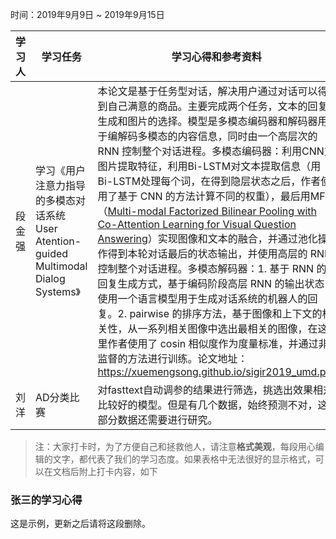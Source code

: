 时间：2019年9月9日 ~ 2019年9月15日

| 学习人  | 学习任务                                     | 学习心得和参考资料                                |
| ---- | ---------------------------------------- | ---------------------------------------- |
| 段金强  | 学习《用户注意力指导的多模态对话系统  User Atention-guided Multimodal Dialog Systems》 | 本论文是基于任务型对话，解决用户通过对话可以得到自己满意的商品。主要完成两个任务，文本的回复生成和图片的选择。模型是多模态编码器和解码器用于编解码多模态的内容信息，同时由一个高层次的 RNN 控制整个对话进程。多模态编码器：利用CNN对图片提取特征，利用Bi-LSTM对文本提取信息（用Bi-LSTM处理每个词，在得到隐层状态之后，作者使用了基于 CNN 的方法计算不同的权重），最后用MFB（[Multi-modal Factorized Bilinear Pooling with Co-Attention Learning for Visual Question Answering](https://arxiv.org/abs/1708.01471)）实现图像和文本的融合，并通过池化操作得到本轮对话最后的状态输出，并使用高层的 RNN 控制整个对话进程。多模态解码器：1. 基于 RNN 的回复生成方式，基于编码阶段高层 RNN 的输出状态，使用一个语言模型用于生成对话系统的机器人的回复。2. pairwise 的排序方法，基于图像和上下文的相关性，从一系列相关图像中选出最相关的图像，在这里作者使用了 cosin 相似度作为度量标准，并通过非监督的方法进行训练。论文地址：<https://xuemengsong.github.io/sigir2019_umd.pdf> |
|刘洋|AD分类比赛|对fasttext自动调参的结果进行筛选，挑选出效果相对比较好的模型。但是有几个数据，始终预测不对，这部分数据还需要进行研究。|

> 注：大家打卡时，为了方便自己和拯救他人，请注意**格式美观**，每段用心编辑的文字，都代表了我们的学习态度。如果表格中无法很好的显示格式，可以在文档后附上打卡内容，如下

### 张三的学习心得
这是示例，更新之后请将这段删除。
